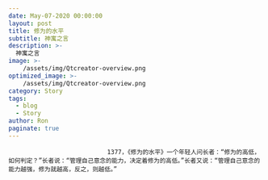 ```yaml
---
date: May-07-2020 00:00:00
layout: post
title: 修为的水平
subtitle: 神寓之言
description: >-
  神寓之言
image: >-
    /assets/img/Qtcreator-overview.png
optimized_image: >-
    /assets/img/Qtcreator-overview.png
category: Story
tags:
  - blog
  - Story
author: Ron
paginate: true
---
```


							　　1377，《修为的水平》一个年轻人问长者：“修为的高低，如何判定？”长者说：“管理自己意念的能力，决定着修为的高低。”长者又说：“管理自己意念的能力越强，修为就越高，反之，则越低。”
							
							
						